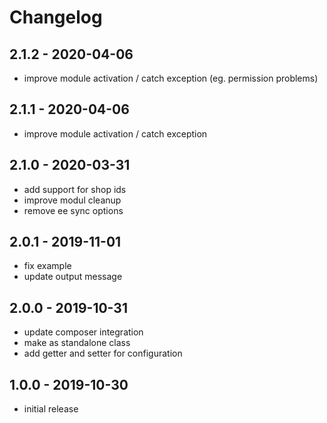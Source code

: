 # Changelog

## 2.1.2 - 2020-04-06
- improve module activation / catch exception (eg. permission problems)

## 2.1.1 - 2020-04-06
- improve module activation / catch exception

## 2.1.0 - 2020-03-31
- add support for shop ids
- improve modul cleanup
- remove ee sync options

## 2.0.1 - 2019-11-01
- fix example
- update output message

## 2.0.0 - 2019-10-31
- update composer integration
- make as standalone class
- add getter and setter for configuration

## 1.0.0 - 2019-10-30
- initial release
